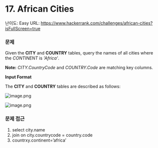 # 17. African Cities

난이도: Easy
URL: https://www.hackerrank.com/challenges/african-cities?isFullScreen=true

### 문제

Given the **CITY** and **COUNTRY** tables, query the names of all cities where the *CONTINENT* is *'Africa'*.

**Note:** *CITY.CountryCode* and *COUNTRY.Code* are matching key columns.

**Input Format**

The **CITY** and **COUNTRY** tables are described as follows:

![image.png](17%20African%20Cities%20150bdab641518005bf83fb6059d963c9/image.png)

![image.png](17%20African%20Cities%20150bdab641518005bf83fb6059d963c9/image%201.png)

### 문제 접근

1. select city.name
2. join on city.countrycode = country.code
3. countrxy.continent=’africa’
